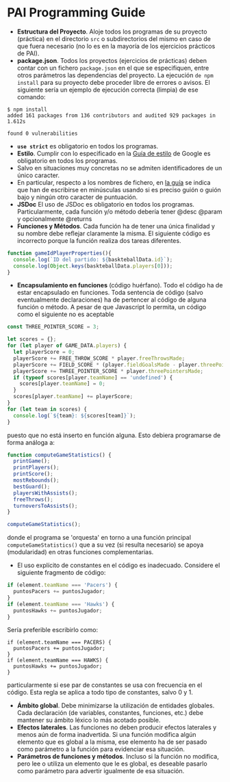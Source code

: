 
# PAI Programming Guide

* **Estructura del Proyecto**. Aloje todos los programas de su proyecto (práctica) en el directorio `src` o subdirectorios del mismo en caso de que fuera necesario (no lo es en la mayoría de los ejercicios prácticos de PAI).
* **package.json**. Todos los proyectos (ejercicios de prácticas) deben contar con un fichero `package.json` en el que se especifiquen, entre otros parámetros las dependencias del proyecto.
La ejecución `de npm install` para su proyecto debe proceder libre de errores o avisos.
El siguiente sería un ejemplo de ejecución correcta (limpia) de ese comando:
```
$ npm install
added 161 packages from 136 contributors and audited 929 packages in 1.612s

found 0 vulnerabilities
```
* **`use strict`** es obligatorio en todos los programas.
* **Estilo**. Cumplir con lo especificado en la [Guía de estilo](https://google.github.io/styleguide/jsguide.html) 
de Google es obligatorio en todos los programas.
* Salvo en situaciones muy concretas no se admiten identificadores de un único caracter. 
* En particular, respecto a los nombres de fichero, en [la guía](https://google.github.io/styleguide/jsguide.html#file-name) 
se indica que han de escribirse en minúsculas usando si es preciso guión o guión bajo y ningún otro caracter de puntuación.
* **JSDoc** El uso de JSDoc es obligatorio en todos los programas. 
  Particularmente, cada función y/o método debería tener @desc @param y opcionalmente @returns
* **Funciones y Métodos**. Cada función ha de tener una única finalidad y su nombre debe reflejar claramente la misma. 
  El siguiente código es incorrecto porque la función realiza dos tareas diferentes. 
```javascript
function gameIdPlayerProperties(){
  console.log(`ID del partido: ${baskteballData.id}`);
  console.log(Object.keys(baskteballData.players[0]));  
}
```
* **Encapsulamiento en funciones** (código huérfano). Todo el código ha de estar encapsulado en funciones. 
Toda sentencia de código (salvo eventualmente declaraciones) ha de pertencer al código de alguna función o método.
A pesar de que Javascript lo permita, un código como el siguiente no es aceptable
```javascript
const THREE_POINTER_SCORE = 3;

let scores = {}; 
for (let player of GAME_DATA.players) {
  let playerScore = 0;
  playerScore += FREE_THROW_SCORE * player.freeThrowsMade;
  playerScore += FIELD_SCORE * (player.fieldGoalsMade - player.threePointersMade);
  playerScore += THREE_POINTER_SCORE * player.threePointersMade;
  if (typeof scores[player.teamName] == 'undefined') {
    scores[player.teamName] = 0;
  }
  scores[player.teamName] += playerScore;
}
for (let team in scores) {
  console.log(`${team}: ${scores[team]}`);
}
```
puesto que no está inserto en función alguna.
Esto debiera programarse de forma análoga a:
```javascript
function computeGameStatistics() {
  printGame();
  printPlayers();
  printScore();
  mostRebounds();
  bestGuard();
  playersWithAssists();
  freeThrows();
  turnoversToAssists();
}

computeGameStatistics();
```
donde el programa se 'orquesta' en torno a una función principal `computeGameStatistics()` que a su
vez (si resulta necesario) se apoya (modularidad) en otras funciones complementarias.
* El uso explícito de constantes en el código es inadecuado.
Considere el siguiente fragmento de código:
```javascript
if (element.teamName === 'Pacers') {
  puntosPacers += puntosJugador;
}   
if (element.teamName === 'Hawks') {
  puntosHawks += puntosJugador;
}   

```
Sería preferible escribirlo como:
```
if (element.teamName === PACERS) {
  puntosPacers += puntosJugador;
}   
if (element.teamName === HAWKS) {
  puntosHawks += puntosJugador;
}   
```
particularmente si ese par de constantes se usa con frecuencia en el código.
Esta regla se aplica a todo tipo de constantes, salvo 0 y 1.

* **Ámbito global**. Debe minimizarse la utilización de entidades globales. Cada declaración (de variables, constantes, funciones, etc.) debe mantener su ámbito léxico lo más acotado posible.
* **Efectos laterales**. Las funciones no deben producir efectos laterales y menos aún de forma inadvertida.
Si una función modifica algún elemento que es global a la misma, ese elemento ha de ser pasado como parámetro a la función para evidenciar esa situación.
* **Parámetros de funciones y métodos**. Incluso si la función no modifica, pero lee o utiliza un elemento que le es global, es deseable pasarlo como parámetro para advertir igualmente de esa situación.


